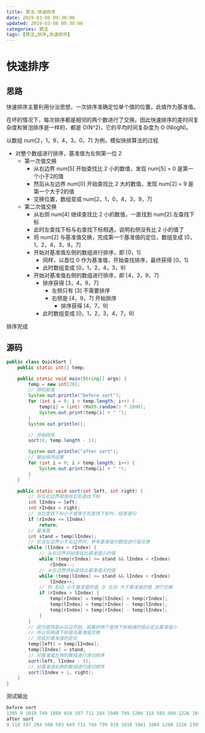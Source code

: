 ```yaml
---
title: 算法-快速排序
date: 2019-03-08 09:30:00
updated: 2019-03-08 09:30:00
categories: 算法
tags: [算法,排序,快速排序]
---
```


# 快速排序

## 思路

快速排序主要利用分治思想，一次排序准确定位单个值的位置，此值作为基准值。

在坏的情况下，每次排序都是相邻的两个数进行了交换。因此快速排序的差时间复杂度和冒泡排序是一样的，都是 O(N^2)，它的平均时间复杂度为 O (NlogN)。

<!--more-->

以数组 num[2，1，9，4，3，0，7] 为例，模拟快排算法的过程

- 对整个数组进行排序，基准值为左侧第一位 2
  - 第一次值交换
    - 从右边界 num[5] 开始查找比 2 小的数值，发现 num[5] = 0 是第一个小于2的值
    - 然后从左边界 num[0] 开始查找比 2 大的数值，发现 num[2] = 9 是第一个大于2的值
    - 交换位置，数组变成 num[2，1，0，4，3，9，7]
  - 第二次值交换
    - 从右侧 num[4] 继续查找比 2 小的数值，一直找到 num[2] 左查找下标
    - 此时左查找下标与右查找下标相遇，说明右侧没有比 2 小的值了
    - 将 num[2] 与基准值交换，完成第一个基准值的定位，数组变成 [0，1，2，4，3，9，7]
    - 开始对基准值左侧的数组进行排序，即 [0，1]
      - 同样，以首位 0 作为基准值，开始查找排序，最终获得 [0，1]
      - 此时数组变成 [0，1，2，4，3，9]
    - 开始对基准值右侧的数组进行排序，即 [4，3，9，7]
      - 排序获得 [3，4，9，7]
        - 左侧只有 [3] 不需要排序
        - 右侧是 [4，9，7] 开始排序
          - 排序获得 [4，7，9]
      - 此时数组变成 [0，1，2，3，4，7，9]

排序完成

## 源码

```Java
public class QuickSort {
    public static int[] temp;

    public static void main(String[] args) {
        temp = new int[20];
        // 随机赋值
        System.out.println("before sort");
        for (int i = 0; i < temp.length; i++) {
            temp[i] = (int) (Math.random() * 2000);
            System.out.print(temp[i] + " ");
        }
        System.out.println();

        // 开始排序
        sort(0, temp.length - 1);

        System.out.println("after sort");
        // 输出排序结果
        for (int i = 0; i < temp.length; i++) {
            System.out.print(temp[i] + " ");
        }
    }

    public static void sort(int left, int right) {
        // 将左右边界赋值给左右查找下标
        int lIndex = left;
        int rIndex = right;
        // 当左查找下标小于或等于右查找下标时，结束递归
        if (rIndex <= lIndex)
            return;
        // 基准值
        int stand = temp[lIndex];
        // 仅当左边界小于右边界时，参考基准值对数组进行值交换
        while (lIndex < rIndex) {
            // 从右边界开始查找比基准值小的值
            while (temp[rIndex] >= stand && lIndex < rIndex)
                rIndex--;
            // 从左边界开始查找比基准值大的值
            while (temp[lIndex] <= stand && lIndex < rIndex)
                lIndex++;
            // 将 右边 小于基准值的值 与 左边 大于基准值的值 进行交换
            if (rIndex > lIndex) {
                temp[rIndex] = temp[lIndex] + temp[rIndex];
                temp[lIndex] = temp[rIndex] - temp[lIndex];
                temp[rIndex] = temp[rIndex] - temp[lIndex];
            }
        }
        // 因为查找是从右边开始，故最终两个查找下标相遇的值必定比基准值小
        // 所以将相遇下标值与基准值交换
        // 完成对基准值的定位
        temp[left] = temp[lIndex];
        temp[lIndex] = stand;
        // 对基准值左侧的数组进行递归排序
        sort(left, lIndex - 1);
        // 对基准值右侧的数组进行递归排序
        sort(lIndex + 1, right);
    }
}
```

测试输出

```Java
before sort
1395 9 1010 749 1869 919 197 711 284 1940 799 1208 118 503 500 1226 1041 1084 1598 649 
after sort
9 118 197 284 500 503 649 711 749 799 919 1010 1041 1084 1208 1226 1395 1598 1869 1940 
```

